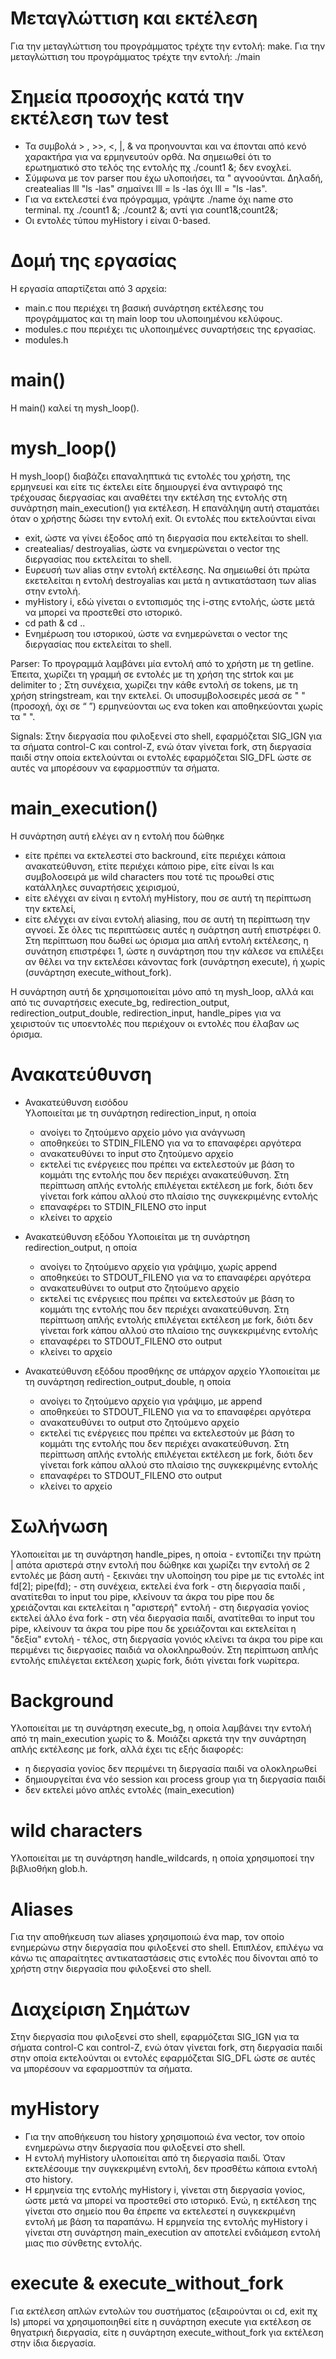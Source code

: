 # Μεταγλώττιση και εκτέλεση #
Για την μεταγλώττιση του προγράμματος τρέχτε την εντολή: make.
Για την μεταγλώττιση του προγράμματος τρέχτε την εντολή: ./main


# Σημεία προσοχής κατά την εκτέλεση των test #
- Τα συμβολά > , >>, <, |, & να προηνουνται και να έπονται από κενό χαρακτήρα για να ερμηνευτούν ορθά. Να σημειωθεί ότι το ερωτηματικό στο τελός της εντολής πχ ./count1 &; δεν ενοχλεί.
- Σύμφωνα με τον parser που έχω υλοποιήσει, τα " αγνοούνται. 
Δηλαδή, createalias lll "ls -las" σημαίνει lll = ls -las όχι lll = "ls -las".
- Για να εκτελεστεί ένα πρόγραμμα, γράψτε ./name όχι name στο terminal.
πχ ./count1 &; ./count2 &; αντί για count1&;count2&;
- Οι εντολές τύπου myHistory i είναι 0-based.

# Δομή της εργασίας #
Η εργασία απαρτίζεται από 3 αρχεία:
- main.c που περιέχει τη βασική συνάρτηση εκτέλεσης του προγράμματος και τη main loop του υλοποιημένου κελύφους.
- modules.c που περιέχει τις υλοποιημένες συναρτήσεις της εργασίας.
- modules.h

# main() #
Η main() καλεί τη mysh_loop(). 

# mysh_loop() #
Η mysh_loop() διαβάζει επαναληπτικά τις εντολές του χρήστη, της ερμηνευεί και είτε τις έκτελει είτε δημιουργεί ένα αντιγραφό της τρέχουσας διεργασίας και αναθέτει την εκτέλση της εντολής στη συνάρτηση main_execution() για εκτέλεση. Η επανάληψη αυτή σταματάει όταν ο χρήστης δώσει την εντολή exit.
Οι εντολές που εκτελούνται είναι
- exit, ώστε να γίνει έξοδος από τη διεργασία που εκτελείται το shell.
- createalias/ destroyalias, ώστε να ενημερώνεται ο vector της διεργασίας που εκτελείται το shell. 
- Ευρευσή των alias στην εντολή εκτέλεσης. Να σημειωθεί ότι πρώτα εκετελείται η εντολή destroyalias και μετά η αντικατάσταση των alias στην εντολή.
- myHistory i, εδώ γίνεται ο εντοπισμός της i-στης εντολής, ώστε μετά να μπορεί να προστεθεί στο ιστορικό.
- cd path & cd ..
- Ενημέρωση του ιστορικού, ώστε να ενημερώνεται ο vector της διεργασίας που εκτελείται το shell.

Parser:
Το προγραμμά λαμβάνει μία εντολή από το χρήστη με τη getline. 
Έπειτα, χωρίζει τη γραμμή σε εντολές με τη χρήση της strtok και με delimiter to ;
Στη συνέχεια, χωρίζει την κάθε εντολή σε tokens, με τη χρήση stringstream, και την εκτελεί. Οι υποσυμβολοσειρές μεσά σε " " (προσοχή, όχι σε “ ”) ερμηνεύονται ως ενα token και αποθηκεύονται χωρίς τα " ".

Signals: 
Στην διεργασία που φιλοξενεί στο shell, εφαρμόζεται SIG_IGN για τα σήματα control-C και control-Ζ, ενώ όταν γίνεται fork, στη διεργασία παιδί στην οποία εκτελούνται οι εντολές εφαρμόζεται SIG_DFL ώστε σε αυτές να μπορέσουν να εφαρμοστπύν τα σήματα.

# main_execution() #
Η συνάρτηση αυτή ελέγει αν η εντολή που δώθηκε 
- είτε πρέπει να εκτελεστεί στο backround, είτε περιέχει κάποια ανακατεύθυνση, ετίτε περιέχει κάποιο pipe, είτε είναι ls και συμβολοσειρά με wild characters που τοτέ τις προωθεί στις κατάλληλες συναρτήσεις χειρισμού, 
- είτε ελέγχει αν είναι η εντολή myHistory, που σε αυτή τη περίπτωση την εκτελεί, 
- είτε ελέγχει αν είναι εντολή aliasing, που σε αυτή τη περίπτωση την αγνοεί.
Σε όλες τις περιπτώσεις αυτές η συάρτηση αυτή επιστρέφει 0.
Στη περίπτωση που δωθεί ως όρισμα μια απλή εντολή εκτέλεσης, η συνάτηση επιστρέφει 1, ώστε η συνάρτηση που την κάλεσε να επιλέξει αν θέλει να την εκτελέσει κάνοντας fork (συνάρτηση execute), ή χωρίς (συνάρτηση execute_without_fork).

Η συνάρτηση αυτή δε χρησιμοποιείται μόνο από τη mysh_loop, αλλά και από τις συναρτήσεις execute_bg, redirection_output, redirection_output_double, redirection_input, handle_pipes για να χειριστούν τις υποεντολές που περιέχουν οι εντολές που έλαβαν ως όρισμα.

# Ανακατεύθυνση #
- Ανακατεύθυνση εισόδου  
Υλοποιείται με τη συνάρτηση redirection_input, η οποία 
    - ανοίγει το ζητούμενο αρχείο μόνο για ανάγνωση
    - αποθηκεύει το STDIN_FILENO για να το επαναφέρει αργότερα
    - ανακατευθύνει το input στο ζητούμενο αρχείο
    - εκτελεί τις ενέργειες που πρέπει να εκτελεστούν με βάση το κομμάτι της εντολής που δεν    περιέχει ανακατεύθυνση. Στη περίπτωση απλής εντολής επιλέγεται εκτέλεση με fork, διότι δεν γίνεται fork κάπου αλλού στο πλαίσιο της συγκεκριμένης εντολής
    - επαναφέρει το STDIN_FILENO στο input
    - κλείνει το αρχείο

- Ανακατεύθυνση εξόδου 
Υλοποιείται με τη συνάρτηση redirection_output, η οποία 
    - ανοίγει το ζητούμενο αρχείο για γράψιμο, χωρίς append
    - αποθηκεύει το STDOUT_FILENO για να το επαναφέρει αργότερα
    - ανακατευθύνει το output στο ζητούμενο αρχείο
    - εκτελεί τις ενέργειες που πρέπει να εκτελεστούν με βάση το κομμάτι της εντολής που δεν    περιέχει ανακατεύθυνση. Στη περίπτωση απλής εντολής επιλέγεται εκτέλεση με fork, διότι δεν γίνεται fork κάπου αλλού στο πλαίσιο της συγκεκριμένης εντολής
    - επαναφέρει το STDOUT_FILENO στο output
    - κλείνει το αρχείο

- Ανακατεύθυνση εξόδου προσθήκης σε υπάρχον αρχείο
Υλοποιείται με τη συνάρτηση redirection_output_double, η οποία 
    - ανοίγει το ζητούμενο αρχείο για γράψιμο, με append
    - αποθηκεύει το STDOUT_FILENO για να το επαναφέρει αργότερα
    - ανακατευθύνει το output στο ζητούμενο αρχείο
    - εκτελεί τις ενέργειες που πρέπει να εκτελεστούν με βάση το κομμάτι της εντολής που δεν    περιέχει ανακατεύθυνση. Στη περίπτωση απλής εντολής επιλέγεται εκτέλεση με fork, διότι δεν γίνεται fork κάπου αλλού στο πλαίσιο της συγκεκριμένης εντολής
    - επαναφέρει το STDOUT_FILENO στο output
    - κλείνει το αρχείο

# Σωλήνωση #
Υλοποιείται με τη συνάρτηση handle_pipes, η οποία 
    - εντοπίζει την πρώτη | απότα αριστερά στην εντολή που δώθηκε και χωρίζει την εντολή σε 2 εντολές με βάση αυτή
    - ξεκινάει την υλοποίηση του pipe με τις εντολές int fd[2]; pipe(fd);
    - στη συνέχεια, εκτελεί ένα fork 
    - στη διεργασία παιδί , ανατίτεθαι το input του pipe, κλείνουν τα άκρα του pipe που δε χρειάζονται και εκτελείται η "αριστερή" εντολή
    - στη διεργασία γονίος εκτελεί άλλο ένα fork 
    - στη νέα διεργασία παιδί, ανατίτεθαι το input του pipe, κλείνουν τα άκρα του pipe που δε χρειάζονται και εκτελείται η "δεξία" εντολή
    - τέλος, στη διεργασία γονιός κλείνει τα άκρα του pipe και περιμένει τις διεργασίες παιδιά να ολοκληρωθούν.
Στη περίπτωση απλής εντολής επιλέγεται εκτέλεση χωρίς fork, διότι γίνεται fork νωρίτερα.

# Background #
Υλοποιείται με τη συνάρτηση execute_bg, η οποία λαμβάνει την εντολή από τη main_execution χωρίς το &. Μοιάζει αρκετά την την συνάρτηση απλής εκτέλεσης με fork, αλλά έχει τις εξής διαφορές: 
- η διεργασία γονίος δεν περιμένει τη διεργασία παιδί να ολοκληρωθεί
- δημιουργείται ένα νέο session και process group για τη διεργασία παιδί
- δεν εκτελεί μόνο απλές εντολές (main_execution)

# wild characters #
Υλοποιείται με τη συνάρτηση handle_wildcards, η οποία χρησιμοποεί την βιβλιοθήκη glob.h.

# Αliases #
Για την αποθήκευση των aliases χρησιμοποιώ ένα map, τον οποίο ενημερώνω στην διεργασία που φιλοξενεί στο shell. Επιπλέον, επιλέγω να κάνω τις απαραίτητες αντικαταστάσεις στις εντολές που δίνονται από το χρήστη στην διεργασία που φιλοξενεί στο shell.

# Διαχείριση Σημάτων #
Στην διεργασία που φιλοξενεί στο shell, εφαρμόζεται SIG_IGN για τα σήματα control-C και control-Ζ, ενώ όταν γίνεται fork, στη διεργασία παιδί στην οποία εκτελούνται οι εντολές εφαρμόζεται SIG_DFL ώστε σε αυτές να μπορέσουν να εφαρμοστπύν τα σήματα.

# myHistory #
- Για την αποθήκευση του history χρησιμοποιώ ένα vector, τον οποίο ενημερώνω στην διεργασία που φιλοξενεί στο shell. 
- Η εντολή myHistory υλοποιείται από τη διεργασία παιδί. Όταν εκτελέσουμε την συγκεκριμένη εντολή, δεν προσθέτω κάποια εντολή στο history.
- Η ερμηνεία της εντολής myHistory i, γίνεται στη διεργασία γονίος, ώστε μετά να μπορεί να προστεθεί στο ιστορικό. Ενώ, η εκτέλεση της γίνεται στο σημείο που θα έπρεπε να εκτελεστεί η συγκεκριμένη εντολή με βάση τα παραπάνω. Η ερμηνεία της εντολής myHistory i γίνεται στη συνάρτηση main_execution αν αποτελεί ενδιάμεση εντολή μιας πιο σύνθετης εντολής.

# execute & execute_without_fork #
Για εκτέλεση απλών εντολών του συστήματος (εξαιρούνται οι cd, exit πχ ls) μπορεί να χρησιμοποιηθεί είτε η συνάρτηση execute για εκτέλεση σε θηγατρική διεργασία, είτε η συνάρτηση execute_without_fork για εκτέλεση στην ίδια διεργασία.